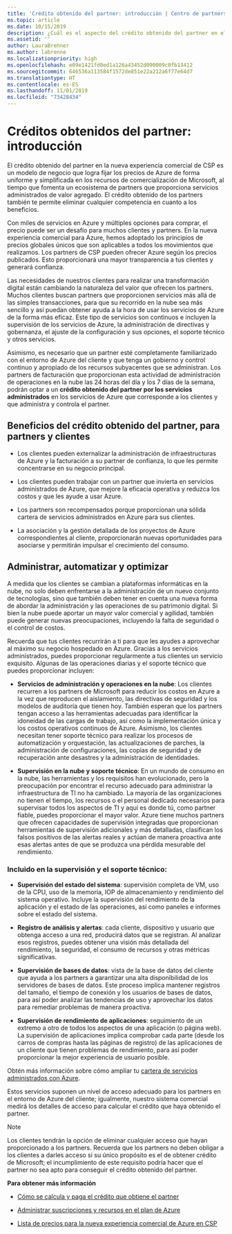 ```yaml
---
title: 'Crédito obtenido del partner: introducción | Centro de partners'
ms.topic: article
ms.date: 10/15/2019
description: ¿Cuál es el aspecto del crédito obtenido del partner en el plan Azure?
ms.assetid: ''
author: LauraBrenner
ms.author: labrenne
ms.localizationpriority: high
ms.openlocfilehash: e09e1421fd0ed1a126a43452d090009c0fb13412
ms.sourcegitcommit: 646536a113584f1572de851e22a212a6f77e64d7
ms.translationtype: HT
ms.contentlocale: es-ES
ms.lasthandoff: 11/01/2019
ms.locfileid: "73428434"
---
```

# <a name="partner-earned-credit---overview"></a>Créditos obtenidos del partner: introducción

El crédito obtenido del partner en la nueva experiencia comercial de CSP es un modelo de negocio que logra fijar los precios de Azure de forma uniforme y simplificada en los recursos de comercialización de Microsoft, al tiempo que fomenta un ecosistema de partners que proporciona servicios administrados de valor agregado. El crédito obtenido de los partners también te permite eliminar cualquier competencia en cuanto a los beneficios. 

Con miles de servicios en Azure y múltiples opciones para comprar, el precio puede ser un desafío para muchos clientes y partners. En la nueva experiencia comercial para Azure, hemos adoptado los principios de precios globales únicos que son aplicables a todos los movimientos que realizamos. Los partners de CSP pueden ofrecer Azure según los precios publicados. Esto proporcionará una mayor transparencia a tus clientes y generará confianza. 

Las necesidades de nuestros clientes para realizar una transformación digital están cambiando la naturaleza del valor que ofrecen los partners. Muchos clientes buscan partners que proporcionen servicios más allá de las simples transacciones, para que su recorrido en la nube sea más sencillo y así puedan obtener ayuda a la hora de usar los servicios de Azure de la forma más eficaz. Este tipo de servicios son continuos e incluyen la supervisión de los servicios de Azure, la administración de directivas y gobernanza, el ajuste de la configuración y sus opciones, el soporte técnico y otros servicios. 


Asimismo, es necesario que un partner esté completamente familiarizado con el entorno de Azure del cliente y que tenga un gobierno y control continuo y apropiado de los recursos subyacentes que se administran. Los partners de facturación que proporcionan esta actividad de administración de operaciones en la nube las 24 horas del día y los 7 días de la semana, podrán optar a un **crédito obtenido del partner por los servicios administrados** en los servicios de Azure que corresponde a los clientes y que administra y controla el partner. 


## <a name="benefits-of-the-partner-earned-credit-for-partners-and-customers"></a>Beneficios del crédito obtenido del partner, para partners y clientes

- Los clientes pueden externalizar la administración de infraestructuras de Azure y la facturación a su partner de confianza, lo que les permite concentrarse en su negocio principal.

- Los clientes pueden trabajar con un partner que invierta en servicios administrados de Azure, que mejore la eficacia operativa y reduzca los costos y que les ayude a usar Azure.

- Los partners son recompensados porque proporcionan una sólida cartera de servicios administrados en Azure para sus clientes.  

- La asociación y la gestión detallada de los proyectos de Azure correspondientes al cliente, proporcionarán nuevas oportunidades para asociarse y permitirán impulsar el crecimiento del consumo. 


## <a name="manage-automate-and-optimize"></a>Administrar, automatizar y optimizar

A medida que los clientes se cambian a plataformas informáticas en la nube, no solo deben enfrentarse a la administración de un nuevo conjunto de tecnologías, sino que también deben tener en cuenta una nueva forma de abordar la administración y las operaciones de su patrimonio digital. Si bien la nube puede aportar un mayor valor comercial y agilidad, también puede generar nuevas preocupaciones, incluyendo la falta de seguridad o el control de costos. 

Recuerda que tus clientes recurrirán a ti para que les ayudes a aprovechar al máximo su negocio hospedado en Azure. Gracias a los servicios administrados, puedes proporcionar regularmente a tus clientes un servicio exquisito. Algunas de las operaciones diarias y el soporte técnico que puedes proporcionar incluyen:


- **Servicios de administración y operaciones en la nube**: Los clientes recurren a los partners de Microsoft para reducir los costos en Azure a la vez que reproducen el aislamiento, las directivas de seguridad y los modelos de auditoría que tienen hoy. También esperan que los partners tengan acceso a las herramientas adecuadas para identificar la idoneidad de las cargas de trabajo, así como la implementación única y los costos operativos continuos de Azure. Asimismo, los clientes necesitan tener soporte técnico para realizar los procesos de automatización y orquestación, las actualizaciones de parches, la administración de configuraciones, las copias de seguridad y de recuperación ante desastres y la administración de identidades. 

- **Supervisión en la nube y soporte técnico**: En un mundo de consumo en la nube, las herramientas y los requisitos han evolucionado, pero la preocupación por encontrar el recurso adecuado para administrar la infraestructura de TI no ha cambiado. La mayoría de las organizaciones no tienen el tiempo, los recursos o el personal dedicado necesarios para supervisar todos los aspectos de TI y aquí es donde tú, como partner fiable, puedes proporcionar el mayor valor. Azure tiene muchos partners que ofrecen capacidades de supervisión integradas que proporcionan herramientas de supervisión adicionales y más detalladas, clasifican los falsos positivos de las alertas reales y actúan de manera proactiva ante esas alertas antes de que se produzca una pérdida mesurable del rendimiento. 


### <a name="included-in-monitoring-and-technical-support"></a>Incluido en la supervisión y el soporte técnico:

- **Supervisión del estado del sistema**: supervisión completa de VM, uso de la CPU, uso de la memoria, IOP de almacenamiento y rendimiento del sistema operativo. Incluye la supervisión del rendimiento de la aplicación y el estado de las operaciones, así como paneles e informes sobre el estado del sistema.

- **Registro de análisis y alertas**: cada cliente, dispositivo y usuario que obtenga acceso a una red, producirá datos que se registran. Al analizar esos registros, puedes obtener una visión más detallada del rendimiento, la seguridad, el consumo de recursos y otras métricas significativas.

- **Supervisión de bases de datos**: vista de la base de datos del cliente que ayuda a los partners a garantizar una alta disponibilidad de los servidores de bases de datos. Este proceso implica mantener registros del tamaño, el tiempo de conexión y los usuarios de bases de datos, para así poder analizar las tendencias de uso y aprovechar los datos para remediar problemas de manera proactiva.

- **Supervisión de rendimiento de aplicaciones**: seguimiento de un extremo a otro de todos los aspectos de una aplicación (o página web). La supervisión de aplicaciones implica comprobar cada parte (desde los carros de compras hasta las páginas de registro) de las aplicaciones de un cliente que tienen problemas de rendimiento, para así poder proporcionar la mejor experiencia de usuario posible.

Obtén más información sobre cómo ampliar tu [cartera de servicios administrados con Azure](https://partner.microsoft.com/campaigns/cloud-playbooks-thank-you).

Estos servicios suponen un nivel de acceso adecuado para los partners en el entorno de Azure del cliente; igualmente, nuestro sistema comercial medirá los detalles de acceso para calcular el crédito que haya obtenido el partner.  

>[!Note]
>Los clientes tendrán la opción de eliminar cualquier acceso que hayan proporcionado a los partners. Recuerda que los partners no deben obligar a los clientes a darles acceso si su único propósito es el de obtener crédito de Microsoft; el incumplimiento de este requisito podría hacer que el partner no sea apto para conseguir el crédito obtenido del partner.

**Para obtener más información**

- [Cómo se calcula y paga el crédito que obtiene el partner](partner-earned-credit-explanation.md)

- [Administrar suscripciones y recursos en el plan de Azure](azure-plan-manage.md)

- [Lista de precios para la nueva experiencia comercial de Azure en CSP](azure-plan-price-list.md)

